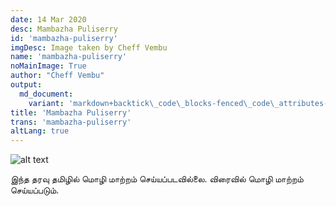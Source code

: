 ```yaml
---
date: 14 Mar 2020
desc: Mambazha Puliserry
id: 'mambazha-puliserry'
imgDesc: Image taken by Cheff Vembu
name: 'mambazha-puliserry'
noMainImage: True
author: "Cheff Vembu"
output:
  md_document:
    variant: 'markdown+backtick\_code\_blocks-fenced\_code\_attributes-header\_attributes'
title: 'Mambazha Puliserry'
trans: 'mambazha-puliserry'
altLang: true
---
```

<img src="/others/mambazha-puliserry/_main.png" alt="alt text" class="blogs_image">

இந்த தரவு தமிழில் மொழி மாற்றம் செய்யப்படவில்லை. விரைவில் மொழி மாற்றம் செய்யப்படும்.


<style>
table{
    border-collapse: collapse;
    border-spacing: 0;
    border:2px solid gray;
}

th{
    border:2px solid gray;
}

td{
    border:1px solid gray;
}
</style>